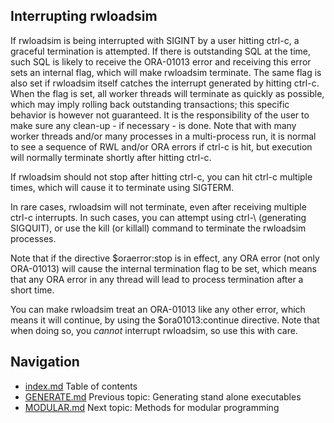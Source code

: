 ## Interrupting rwloadsim 
If rwloadsim is being interrupted with SIGINT by a user hitting ctrl-c, 
a graceful termination is attempted.
If there is outstanding SQL at the time, such SQL is likely to receive 
the ORA-01013 error and receiving this error sets an internal flag, 
which will make rwloadsim terminate.
The same flag is also set if rwloadsim itself catches the interrupt 
generated by hitting ctrl-c.
When the flag is set, all worker threads will terminate as quickly as 
possible, which may imply rolling back outstanding transactions; this 
specific behavior is however not guaranteed.
It is the responsibility of the user to make sure any clean-up - if 
necessary - is done.
Note that with many worker threads and/or many processes in a 
multi-process run, it is normal to see a sequence of RWL and/or ORA 
errors if ctrl-c is hit, but execution will normally terminate shortly 
after hitting ctrl-c. 

If rwloadsim should not stop after hitting ctrl-c, you can hit ctrl-c 
multiple times, which will cause it to terminate using SIGTERM.

In rare cases, rwloadsim will not terminate, even after receiving 
multiple ctrl-c interrupts.
In such cases, you can attempt using ctrl-\ (generating SIGQUIT), or 
use the kill (or killall) command to terminate the rwloadsim processes. 

Note that if the directive $oraerror:stop is in effect, any ORA error 
(not only ORA-01013) will cause the internal termination flag to be 
set, which means that any ORA error in any thread will lead to process 
termination after a short time. 

You can make rwloadsim treat an ORA-01013 like any other error, which 
means it will continue, by using the $ora01013:continue directive.
Note that when doing so, you _cannot_ interrupt rwloadsim, so use this with care.

## Navigation
* [index.md](index.md#rwpload-simulator-users-guide) Table of contents
* [GENERATE.md](GENERATE.md) Previous topic: Generating stand alone executables
* [MODULAR.md](MODULAR.md) Next topic: Methods for modular programming
